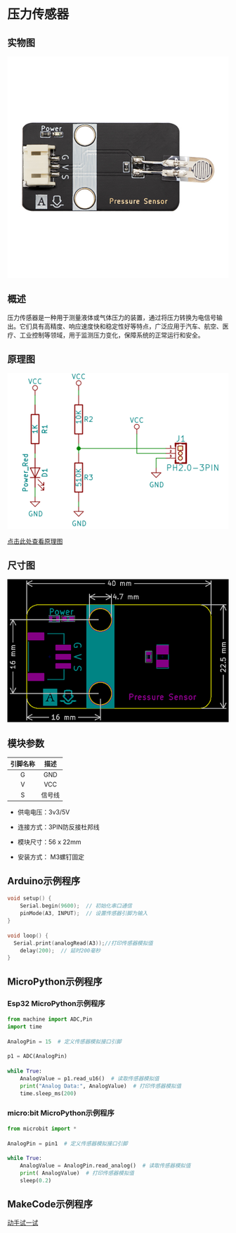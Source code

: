 # 压力传感器

## 实物图

![实物图](picture/Pressure_sensors.jpg)

## 概述

压力传感器是一种用于测量液体或气体压力的装置，通过将压力转换为电信号输出。它们具有高精度、响应速度快和稳定性好等特点，广泛应用于汽车、航空、医疗、工业控制等领域，用于监测压力变化，保障系统的正常运行和安全。

## 原理图

![原理图](picture/pressure_sensor_module_schematic.png)

[点击此处查看原理图](zh-cn/ph2.0_sensors/sensors/pressure_sensor/Pressure_Sensor.pdf ':ignore')

## 尺寸图

![尺寸图](picture/pressure_sensor_module_assembly.png)

## 模块参数

| 引脚名称| 描述 |
|:--: |:--:|
| G | GND |
| V | VCC |
| S | 信号线 |

- 供电电压：3v3/5V

- 连接方式：3PIN防反接杜邦线

- 模块尺寸：56 x 22mm

- 安装方式： M3螺钉固定

## Arduino示例程序

```c++
void setup() {
    Serial.begin(9600);  // 初始化串口通信
    pinMode(A3, INPUT);  // 设置传感器引脚为输入
}

void loop() {
  Serial.print(analogRead(A3));//打印传感器模拟值
    delay(200);  // 延时200毫秒
}
```

## MicroPython示例程序

### Esp32 MicroPython示例程序

```python
from machine import ADC,Pin
import time

AnalogPin = 15  # 定义传感器模拟接口引脚

p1 = ADC(AnalogPin)
      
while True:
    AnalogValue = p1.read_u16()  # 读取传感器模拟值
    print("Analog Data:", AnalogValue)  # 打印传感器模拟值
    time.sleep_ms(200)
```

### micro:bit MicroPython示例程序

```python
from microbit import *

AnalogPin = pin1  # 定义传感器模拟接口引脚

while True:
    AnalogValue = AnalogPin.read_analog()  # 读取传感器模拟值
    print( AnalogValue)  # 打印传感器模拟值
    sleep(0.2)
```

## MakeCode示例程序

<a href="https://makecode.microbit.org/_e1XeY08vy2kx">动手试一试</a>
